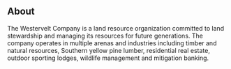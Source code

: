 ## About

The Westervelt Company is a land resource organization committed to land stewardship and managing its resources for future generations.  The company operates in multiple arenas and industries including timber and natural resources, Southern yellow pine lumber, residential real estate, outdoor sporting lodges, wildlife management and mitigation banking.
